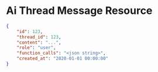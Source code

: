 # Ai Thread Message Resource


```json
{
    "id": 123,
    "thread_id": 123,
    "content": "...",
    "role": "user",
    "function_calls": "<json string>",
    "created_at": "2020-01-01 00:00:00"
}
```
